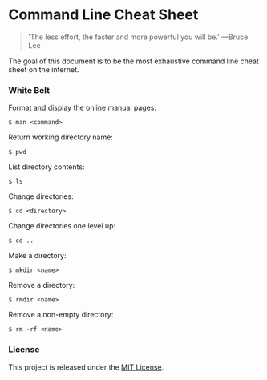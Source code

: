 # Command Line Cheat Sheet

> 'The less effort, the faster and more powerful you will be.' —Bruce Lee

The goal of this document is to be the most exhaustive command line cheat sheet on the internet.

### White Belt

Format and display the online manual pages:

```
$ man <command>
```

Return working directory name:

```
$ pwd
```

List directory contents:

```
$ ls
```

Change directories:

```
$ cd <directory>
```

Change directories one level up:

```
$ cd ..
```

Make a directory:

```
$ mkdir <name>
```

Remove a directory:

```
$ rmdir <name>
```

Remove a non-empty directory:

```
$ rm -rf <name>
```

### License

This project is released under the [MIT License](http://www.opensource.org/licenses/MIT).
